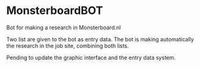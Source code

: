 # MonsterboardBOT
Bot for making a research in Monsterboard.nl

Two list are given to the bot as entry data.
The bot is making automatically the research in the job site, combining both lists.

Pending to update the graphic interface and the entry data system.
